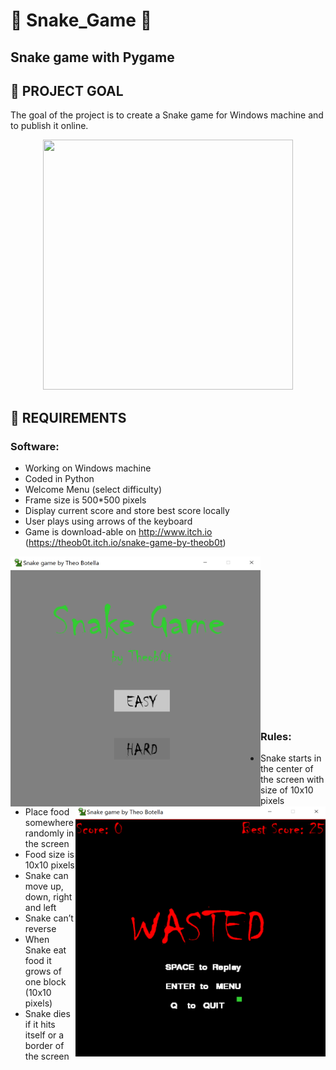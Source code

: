 # :snake: Snake_Game :snake:
## Snake game with Pygame

## :dart: PROJECT GOAL
The goal of the project is to create a Snake game for Windows machine and to publish it online. 

<p align="center">
  <img src="./data/snake_gif.gif" width="400" height="400">
</p>

## :memo: REQUIREMENTS

### Software:
-	Working on Windows machine
-	Coded in Python
-	Welcome Menu (select difficulty)
-	Frame size is 500*500 pixels
-	Display current score and store best score locally
-	User plays using arrows of the keyboard
-	Game is download-able on http://www.itch.io <br> (https://theob0t.itch.io/snake-game-by-theob0t)


<img src="./data/screen_menu.png" alt="alt text" width="400" height="400" align="left"/><img src="./data/screen_wasted.png" alt="alt text" width="400" height="400" align="right"/>
<br/><br/><br/><br/><br/>
<br/><br/><br/><br/><br/>
<br/><br/><br/><br/><br/>


### Rules:
-	Snake starts in the center of the screen with size of 10x10 pixels
-	Place food somewhere randomly in the screen
-	Food size is 10x10 pixels
-	Snake can move up, down, right and left
-	Snake can’t reverse
-	When Snake eat food it grows of one block (10x10 pixels)
-	Snake dies if it hits itself or a border of the screen
